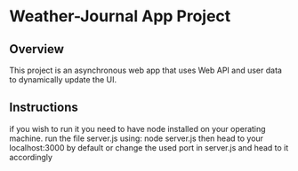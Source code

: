 # Weather-Journal App Project

## Overview
This project is an asynchronous web app that uses Web API and user data to dynamically update the UI. 

## Instructions
if you wish to run it you need to have node installed on your operating machine. run the file server.js using:
    node server.js
then head to your localhost:3000 by default or change the used port in server.js and head to it accordingly 


